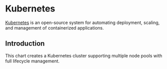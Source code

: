 # Kubernetes

[Kubernetes](https://www.kubernetes.io/) is an open-source system for automating deployment, scaling, and management of containerized applications.

## Introduction

This chart creates a Kubernetes cluster supporting multiple node pools with full lifecycle management.